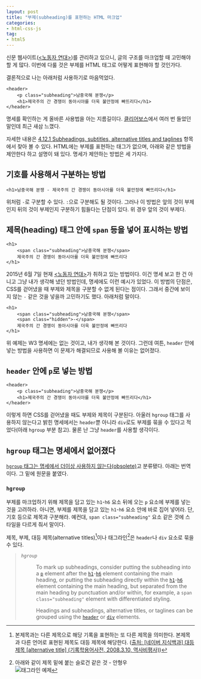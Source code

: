 ```yaml
---
layout: post
title: "부제(subheading)를 표현하는 HTML 마크업"
categories:
- html-css-js
tag:
- html5
---
```


신문 웹사이트([&lt;노동자 연대&gt;](http://wspaper.org))를 관리하고 있으니, 글의 구조를 마크업할 때 고민해야 할 게 많다. 이번에 다룰 것은 부제를 HTML 태그로 어떻게 표현해야 할 것인가다.

결론적으로 나는 아래처럼 사용하기로 마음먹었다.

    <header>
        <p class="subheading">남중국해 분쟁</p>
        <h1>제국주의 간 경쟁이 동아시아를 더욱 불안정에 빠뜨리다</h1>
    </header>

명세를 확인하는 게 올바른 사용법을 아는 지름길이다. [클리어보스](http://www.clearboth.org/)에서 여러 번 들었던 말인데 최근 새삼 느꼈다.

자세한 내용은 [4.12.1 Subheadings, subtitles, alternative titles and taglines](http://www.w3.org/TR/html5/common-idioms.html#sub-head) 항목에서 찾아 볼 수 있다. HTML에는 부제를 표현하는 태그가 없으며, 아래와 같은 방법을 제안한다 하고 설명이 돼 있다. 명세가 제안하는 방법은 세 가지다. 


## 기호를 사용해서 구분하는 방법

    <h1>남중국해 분쟁 - 제국주의 간 경쟁이 동아시아를 더욱 불안정에 빠뜨리다</h1>

위처럼 `-`로 구분할 수 있다. `:`으로 구분해도 될 것이다. 그러나 이 방법은 앞의 것이 부제인지 뒤의 것이 부제인지 구분하기 힘들다는 단점이 있다. 위 경우 앞의 것이 부제다.


## 제목(heading) 태그 안에 `span` 등을 넣어 표시하는 방법

    <h1>
        <span class="subheading">남중국해 분쟁</span>
        제국주의 간 경쟁이 동아시아를 더욱 불안정에 빠뜨리다
    </h1>

2015년 6월 7일 현재 [\<노동자 연대\>](http://wspaper.org)가 취하고 있는 방법이다. 이건 명세 보고 한 건 아니고 그냥 내가 생각해 냈던 방법인데, 명세에도 이런 예시가 있었다. 이 방법의 단점은, CSS를 걷어냈을 때 부제와 제목을 구분할 수 없게 된다는 점이다. 그래서 중간에 보이지 않는 `-` 같은 것을 넣을까 고민하기도 했다. 아래처럼 말이다.

    <h1>
        <span class="subheading">남중국해 분쟁</span>
        <span class="hidden">-</span>
        제국주의 간 경쟁이 동아시아를 더욱 불안정에 빠뜨리다
    </h1>

위 예제는 W3 명세에는 없는 것이고, 내가 생각해 본 것이다. 그런데 여튼, `header` 안에 넣는 방법을 사용하면 이 문제가 해결되므로 사용해 볼 이유는 없어졌다.


## `header` 안에 `p`로 넣는 방법

    <header>
        <p class="subheading">남중국해 분쟁</p>
        <h1>제국주의 간 경쟁이 동아시아를 더욱 불안정에 빠뜨리다</h1>
    </header>

이렇게 하면 CSS를 걷어냈을 때도 부제와 제목이 구분된다. 아울러 `hgroup` 태그를 사용하지 않는다고 밝힌 명세에서는 `header`뿐 아니라 `div`로도 부제를 묶을 수 있다고 적었다(아래 `hgroup` 부분 참고). 물론 난 그냥 `header`를 사용할 생각이다.


## `hgroup` 태그는 명세에서 없어졌다

[`hgroup` 태그는 명세에서 더이상 사용하지 않는다(obsolete)](http://www.w3.org/TR/html5/obsolete.html#non-conforming-features)고 분류됐다. 아래는 번역이다. 그 밑에 원문을 붙였다.

### `hgroup`

부제를 마크업하기 위해 제목을 담고 있는 `h1`-`h6` 요소 뒤에 오는 `p` 요소에 부제를 넣는 것을 고려하라. 아니면, 부제를 제목을 담고 있는 `h1`-`h6` 요소 안에 바로 집어 넣어라. 단, 기호 등으로 제목과 구분해라. 예컨대, `span class="subheading"` 요소 같은 것에 스타일을 다르게 줘서 말이다.

제목, 부제, 대등 제목(alternative titles)[^1]이나 태그라인[^2]은 `header`나 `div` 요소로 묶을 수 있다.

<blockquote>
    <dl>
        <dt><dfn id="hgroup"><code>hgroup</code></dfn></dt>
        <dd><p>To mark up subheadings, consider putting the subheading into a <code><a href="http://www.w3.org/TR/html5/grouping-content.html#the-p-element">p</a></code> element after the <code><a href="http://www.w3.org/TR/html5/sections.html#the-h1,-h2,-h3,-h4,-h5,-and-h6-elements">h1</a></code>-<code><a href="http://www.w3.org/TR/html5/sections.html#the-h1,-h2,-h3,-h4,-h5,-and-h6-elements">h6</a></code> element containing the main heading, or putting the subheading directly within the <code><a href="http://www.w3.org/TR/html5/sections.html#the-h1,-h2,-h3,-h4,-h5,-and-h6-elements">h1</a></code>-<code><a href="http://www.w3.org/TR/html5/sections.html#the-h1,-h2,-h3,-h4,-h5,-and-h6-elements">h6</a></code> element containing the main heading, but separated from the main heading by punctuation and/or within, for example, a <code>span class="subheading"</code> element with differentiated styling.</p>
       <p>Headings and subheadings, alternative titles, or taglines can be grouped using the <code><a href="http://www.w3.org/TR/html5/sections.html#the-header-element">header</a></code> or <code><a href="http://www.w3.org/TR/html5/grouping-content.html#the-div-element">div</a></code> elements.</p></dd>
    </dl>
</blockquote>


[^1]: 본제목과는 다른 제목으로 해당 기록을 표현하는 또 다른 제목을 의미한다. 본제목과 다른 언어로 표현된 제목도 대등 제목에 해당한다. ([출처: \[네이버 지식백과\] 대등 제목 \[alternative title\] (기록학용어사전, 2008.3.10, 역사비평사)](http://terms.naver.com/entry.nhn?docId=440923&cid=50296&categoryId=50296))
[^2]: 아래와 같이 제목 밑에 붙는 슬로건 같은 것 - 안형우  
      ![태그라인 예제](https://dl.dropboxusercontent.com/u/15546257/blog/mytory/tagline-example.png)
